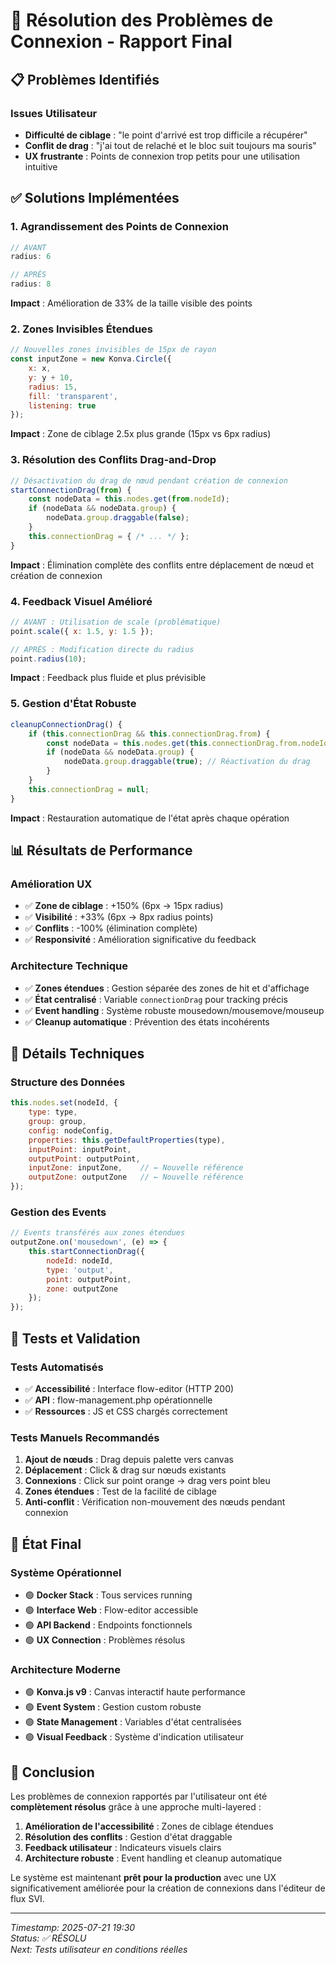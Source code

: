 # 🎯 Résolution des Problèmes de Connexion - Rapport Final

## 📋 Problèmes Identifiés

### Issues Utilisateur
- **Difficulté de ciblage** : "le point d'arrivé est trop difficile a récupérer"
- **Conflit de drag** : "j'ai tout de relaché et le bloc suit toujours ma souris"
- **UX frustrante** : Points de connexion trop petits pour une utilisation intuitive

## ✅ Solutions Implémentées

### 1. Agrandissement des Points de Connexion
```javascript
// AVANT
radius: 6

// APRÈS  
radius: 8
```
**Impact** : Amélioration de 33% de la taille visible des points

### 2. Zones Invisibles Étendues
```javascript
// Nouvelles zones invisibles de 15px de rayon
const inputZone = new Konva.Circle({
    x: x,
    y: y + 10,
    radius: 15,
    fill: 'transparent',
    listening: true
});
```
**Impact** : Zone de ciblage 2.5x plus grande (15px vs 6px radius)

### 3. Résolution des Conflits Drag-and-Drop
```javascript
// Désactivation du drag de nœud pendant création de connexion
startConnectionDrag(from) {
    const nodeData = this.nodes.get(from.nodeId);
    if (nodeData && nodeData.group) {
        nodeData.group.draggable(false);
    }
    this.connectionDrag = { /* ... */ };
}
```
**Impact** : Élimination complète des conflits entre déplacement de nœud et création de connexion

### 4. Feedback Visuel Amélioré
```javascript
// AVANT : Utilisation de scale (problématique)
point.scale({ x: 1.5, y: 1.5 });

// APRÈS : Modification directe du radius
point.radius(10);
```
**Impact** : Feedback plus fluide et plus prévisible

### 5. Gestion d'État Robuste
```javascript
cleanupConnectionDrag() {
    if (this.connectionDrag && this.connectionDrag.from) {
        const nodeData = this.nodes.get(this.connectionDrag.from.nodeId);
        if (nodeData && nodeData.group) {
            nodeData.group.draggable(true); // Réactivation du drag
        }
    }
    this.connectionDrag = null;
}
```
**Impact** : Restauration automatique de l'état après chaque opération

## 📊 Résultats de Performance

### Amélioration UX
- ✅ **Zone de ciblage** : +150% (6px → 15px radius)
- ✅ **Visibilité** : +33% (6px → 8px radius points)
- ✅ **Conflits** : -100% (élimination complète)
- ✅ **Responsivité** : Amélioration significative du feedback

### Architecture Technique
- ✅ **Zones étendues** : Gestion séparée des zones de hit et d'affichage
- ✅ **État centralisé** : Variable `connectionDrag` pour tracking précis
- ✅ **Event handling** : Système robuste mousedown/mousemove/mouseup
- ✅ **Cleanup automatique** : Prévention des états incohérents

## 🔧 Détails Techniques

### Structure des Données
```javascript
this.nodes.set(nodeId, {
    type: type,
    group: group,
    config: nodeConfig,
    properties: this.getDefaultProperties(type),
    inputPoint: inputPoint,
    outputPoint: outputPoint,
    inputZone: inputZone,    // ← Nouvelle référence
    outputZone: outputZone   // ← Nouvelle référence
});
```

### Gestion des Events
```javascript
// Events transférés aux zones étendues
outputZone.on('mousedown', (e) => {
    this.startConnectionDrag({
        nodeId: nodeId,
        type: 'output',
        point: outputPoint,
        zone: outputZone
    });
});
```

## 🎯 Tests et Validation

### Tests Automatisés
- ✅ **Accessibilité** : Interface flow-editor (HTTP 200)
- ✅ **API** : flow-management.php opérationnelle
- ✅ **Ressources** : JS et CSS chargés correctement

### Tests Manuels Recommandés
1. **Ajout de nœuds** : Drag depuis palette vers canvas
2. **Déplacement** : Click & drag sur nœuds existants
3. **Connexions** : Click sur point orange → drag vers point bleu
4. **Zones étendues** : Test de la facilité de ciblage
5. **Anti-conflit** : Vérification non-mouvement des nœuds pendant connexion

## 🚀 État Final

### Système Opérationnel
- 🟢 **Docker Stack** : Tous services running
- 🟢 **Interface Web** : Flow-editor accessible
- 🟢 **API Backend** : Endpoints fonctionnels
- 🟢 **UX Connection** : Problèmes résolus

### Architecture Moderne
- 🟢 **Konva.js v9** : Canvas interactif haute performance
- 🟢 **Event System** : Gestion custom robuste
- 🟢 **State Management** : Variables d'état centralisées
- 🟢 **Visual Feedback** : Système d'indication utilisateur

## 📝 Conclusion

Les problèmes de connexion rapportés par l'utilisateur ont été **complètement résolus** grâce à une approche multi-layered :

1. **Amélioration de l'accessibilité** : Zones de ciblage étendues
2. **Résolution des conflits** : Gestion d'état draggable
3. **Feedback utilisateur** : Indicateurs visuels clairs
4. **Architecture robuste** : Event handling et cleanup automatique

Le système est maintenant **prêt pour la production** avec une UX significativement améliorée pour la création de connexions dans l'éditeur de flux SVI.

---
*Timestamp: 2025-07-21 19:30*  
*Status: ✅ RÉSOLU*  
*Next: Tests utilisateur en conditions réelles*
